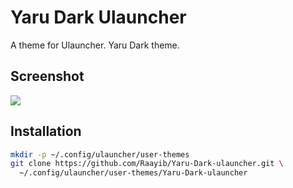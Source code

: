 # Yaru Dark Ulauncher

A theme for Ulauncher. Yaru Dark theme.

## Screenshot
![](https://i.imgur.com/uOYll2u.png)

## Installation

```sh
mkdir -p ~/.config/ulauncher/user-themes
git clone https://github.com/Raayib/Yaru-Dark-ulauncher.git \
  ~/.config/ulauncher/user-themes/Yaru-Dark-ulauncher
```
